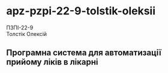 # apz-pzpi-22-9-tolstik-oleksii  
ПЗПІ-22-9  
Толстік Олексій  


Програмна система для автоматизації прийому ліків в лікарні  
---
